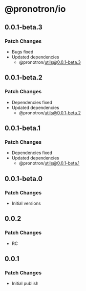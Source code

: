 # @pronotron/io

## 0.0.1-beta.3

### Patch Changes

- Bugs fixed
- Updated dependencies
  - @pronotron/utils@0.0.1-beta.3

## 0.0.1-beta.2

### Patch Changes

- Dependencies fixed
- Updated dependencies
  - @pronotron/utils@0.0.1-beta.2

## 0.0.1-beta.1

### Patch Changes

- Dependencies fixed
- Updated dependencies
  - @pronotron/utils@0.0.1-beta.1

## 0.0.1-beta.0

### Patch Changes

- Initial versions

## 0.0.2

### Patch Changes

- RC

## 0.0.1

### Patch Changes

- Initial publish
